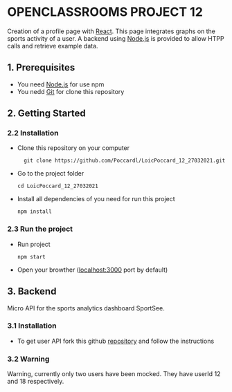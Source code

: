 # OPENCLASSROOMS PROJECT 12

Creation of a profile page with [React](https://reactjs.org/). This page integrates graphs on the sports activity of a user. A backend using [Node.js](https://nodejs.org/en/) is provided to allow HTPP calls and retrieve example data.

## 1. Prerequisites
* You need [Node.js](https://nodejs.org/en/) for use npm
* You nedd [Git](https://git-scm.com/) for clone this repository


## 2. Getting Started

### 2.2 Installation
* Clone this repository on your computer
  ```console
    git clone https://github.com/Poccardl/LoicPoccard_12_27032021.git
    ```
* Go to the project folder
    ```console
    cd LoicPoccard_12_27032021
    ```
* Install all dependencies of you need for run this project
    ```console
    npm install
    ```

### 2.3 Run the project
* Run project
    ```console
    npm start
    ```
* Open your browther ([localhost:3000](http://localhost:3000/) port by default)


## 3. Backend
Micro API for the sports analytics dashboard SportSee.

### 3.1 Installation
* To get user API fork this github [repository](https://github.com/OpenClassrooms-Student-Center/P9-front-end-dashboard) and follow the instructions

### 3.2 Warning
Warning, currently only two users have been mocked. They have userId 12 and 18 respectively.
